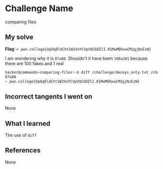 # Challenge Name
comparing files

## My solve
**Flag:** `> pwn.college{UpOq8ldCht1W2VoYCVpVQCbDZlI.01MwMDOxwCM2gjNzEzW}`

I am wondering why it is `87a88`. Shouldn't it have been `100a101` because there are 100 fakes and 1 real
```bash
hacker@commands~comparing-files:~$ diff /challenge/decoys_only.txt /challenge/decoys_and_real.txt
87a88
> pwn.college{UpOq8ldCht1W2VoYCVpVQCbDZlI.01MwMDOxwCM2gjNzEzW}
```

## Incorrect tangents I went on
None

## What I learned
The use of `diff` 

## References 
None
